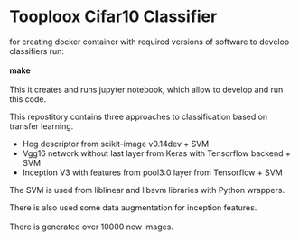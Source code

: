 # Tooploox Cifar10 Classifier

for creating docker container with required versions of software to develop classifiers run: <br /> <br />
 __make__
<br />
<br />
This it creates and runs jupyter notebook, which allow to develop and run this code.

This repostitory contains three approaches to classification based on transfer learning. <br />

 - Hog descriptor from scikit-image v0.14dev + SVM
 - Vgg16  network without last layer from Keras with Tensorflow backend + SVM
 - Inception V3 with features from pool3:0 layer from Tensorflow + SVM
 
 
 The SVM is used from liblinear and libsvm libraries with Python wrappers.
 
 There is also used some data augmentation for inception features.<br />  
 There is generated over 10000 new images.
